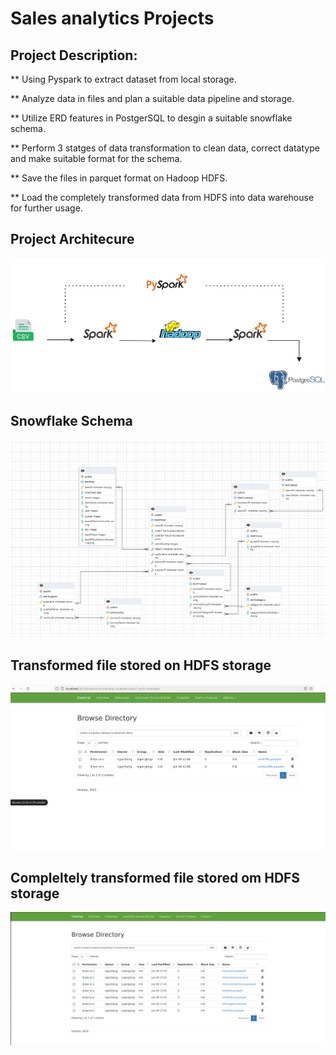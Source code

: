 # Sales analytics Projects

## Project Description:


 ** Using Pyspark to extract dataset from local storage.

 ** Analyze data in files and plan a suitable data pipeline and storage.
 
 ** Utilize ERD features in PostgerSQL to desgin a suitable snowflake schema.
 
 ** Perform 3 statges of data transformation to clean data, correct datatype and make suitable format for the schema.

 ** Save the files in parquet format on Hadoop HDFS.
 
 ** Load the completely transformed data from HDFS into data warehouse for further usage.



## Project Architecure
<img src="etl.png" width=700>

## Snowflake Schema

<img src="data/snowflakeschema.png" width=700>

## Transformed file stored on HDFS storage

<img src="hdfs.png" width=700>

## Compleltely transformed file stored om HDFS storage

<img src="completely-transformed-files.png" width=700>


